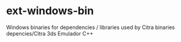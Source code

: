 # ext-windows-bin
Windows binaries for dependencies / libraries used by Citra
binaries depencies/Citra 3ds Emulador C++
